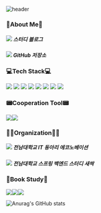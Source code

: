 ![header](https://capsule-render.vercel.app/api?type=transparent&color=999999&fontColor=6FDA13&height=300&section=header&text=Happy&fontSize=90)






### 👋About Me🙌

<h5 align="left"><link href="https://velog.io/@saint6839"><img src="https://img.shields.io/badge/Blog-20C997?style=for-the-badge&logo=velog&logoColor=white"> 스터디 블로그 <h5 align="left"><link href="https://velog.io/@saint6839"><img src="https://img.shields.io/badge/GitHub-181717?style=for-the-badge&logo=github&logoColor=white"> GitHub 저장소



  
  
### 💻Tech Stack💻

<img src="https://img.shields.io/badge/Spring Boot-6DB33F?style=flat-square&logo=springboot&logoColor=white"/> <img src="https://img.shields.io/badge/Android Studio-3DDC84?style=flat-square&logo=Android&logoColor=white"/> <img src="https://img.shields.io/badge/Java8-FF9E0F?style=flat-square&logo=&logoColor=white"/> <img src="https://img.shields.io/badge/MySQL-4479A1?style=flat-square&logo=mysql&logoColor=white"/> <img src="https://img.shields.io/badge/MongoDB-47A248?style=flat-square&logo=MongoDB&logoColor=white"/> <img src="https://img.shields.io/badge/AWS EC2-232F3E?style=flat-square&logo=&logoColor=white"/> <img src="https://img.shields.io/badge/AWS S3-232F3E?style=flat-square&logo=&logoColor=white"/> <img src="https://img.shields.io/badge/AWS RDS-232F3E?style=flat-square&logo=&logoColor=white"/>


  
  

### 📟Cooperation Tool📟

<img src="https://img.shields.io/badge/slack-4A154B?style=flat-square&logo=slack&logoColor=white"/><img src="https://img.shields.io/badge/notion-000000?style=flat-square&logo=notion&logoColor=white"/>


  
  

### 🧑‍💻Organization🧑‍💻

<h5 align="left"><link href="https://econovation.kr/about"><img src="https://img.shields.io/badge/ECONOVATION-00205B?style=for-the-badge&logo=team&logoColor=white"> 전남대학교 IT 동아리 에코노베이션 <h5 align="left"><link href="https://github.com/sproutt"><img src="https://img.shields.io/badge/Sproutt-7ACB10?style=for-the-badge&logo=spring&logoColor=white"> 전남대학교 스프링 백엔드 스터디 새싹


  
  

### 📕Book Study📗

<img src="https://img.shields.io/badge/웹을 지탱하는 기술-A5915F?style=flat-square&logo=&logoColor=white"/><img src="https://img.shields.io/badge/객체지향의 사실과 오해-A5915F?style=flat-square&logo=&logoColor=white"/><img src="https://img.shields.io/badge/모던 자바 인 액션-A5915F?style=flat-square&logo=&logoColor=white"/>


  
  

![Anurag's GitHub stats](https://github-readme-stats.vercel.app/api?username=saint6839&show_icons=true&theme=chartreuse-dark)

